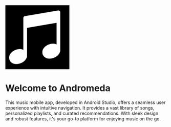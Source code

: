  
<html lang="en">
<head>
    <meta charset="UTF-8">
    <meta name="viewport" content="width=device-width, initial-scale=1.0">
    
   
</head>
<body>
    <div class="container">
      <img src="https://github.com/Susiru24/Andromeda_Y2S2/blob/main/mainac2.png?raw=true" alt="Tea Factory Management Logo" style="width: 200px">
        <h1>Welcome to Andromeda</h1>
        <p>This music mobile app, developed in Android Studio, offers a seamless user experience with intuitive navigation. It provides a vast library of songs, personalized playlists, and curated recommendations. With sleek design and robust features, it's your go-to platform for enjoying music on the go.</p>
    </div>
</body>
</html>

 
